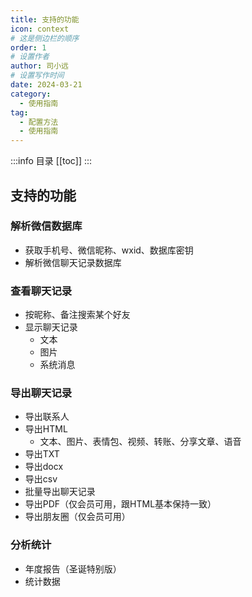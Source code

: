 ```yaml
---
title: 支持的功能
icon: context
# 这是侧边栏的顺序
order: 1
# 设置作者
author: 司小远
# 设置写作时间
date: 2024-03-21
category:
  - 使用指南
tag:
  - 配置方法
  - 使用指南
---
```


:::info 目录
[[toc]]
:::

## 支持的功能

### 解析微信数据库

* 获取手机号、微信昵称、wxid、数据库密钥
* 解析微信聊天记录数据库

### 查看聊天记录

* 按昵称、备注搜索某个好友
* 显示聊天记录
    * 文本
    * 图片
    * 系统消息

### 导出聊天记录

* 导出联系人
* 导出HTML
    * 文本、图片、表情包、视频、转账、分享文章、语音
* 导出TXT
* 导出docx
* 导出csv
* 批量导出聊天记录
* 导出PDF（仅会员可用，跟HTML基本保持一致）
* 导出朋友圈（仅会员可用）

### 分析统计

* 年度报告（圣诞特别版）
* 统计数据